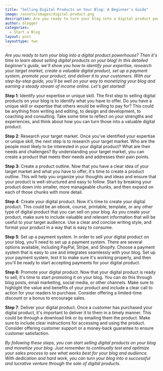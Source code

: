 ```yaml
---
title: "Selling Digital Products on Your Blog: A Beginner's Guide"
image: /assets/images/digital-product.png
description: Are you ready to turn your blog into a digital product powerhouse? Then it's time to learn about selling digital products on your blog! In this detailed beginner's guide, we'll show you how to identify your expertise, research your target market, create a valuable digital product, set up a payment system, promote your product, and deliver it to your customers. With our step-by-step guide, you'll be well on your way to monetizing your blog and earning a steady stream of income online. Let's get started!
author: blogger
categories:
  - Start a Blog
layout: post
layouttype: two
---
```


_Are you ready to turn your blog into a digital product powerhouse? Then it's time to learn about selling digital products on your blog! In this detailed beginner's guide, we'll show you how to identify your expertise, research your target market, create a valuable digital product, set up a payment system, promote your product, and deliver it to your customers. With our step-by-step guide, you'll be well on your way to monetizing your blog and earning a steady stream of income online. Let's get started!_

**Step 1**: Identify your expertise or unique skill. The first step to selling digital products on your blog is to identify what you have to offer. Do you have a unique skill or expertise that others would be willing to pay for? This could be anything from writing and editing, to design and development, to coaching and consulting. Take some time to reflect on your strengths and experiences, and think about how you can turn those into a valuable digital product.

**Step 2**: Research your target market. Once you've identified your expertise or unique skill, the next step is to research your target market. Who are the people most likely to be interested in your digital product? What are their needs and challenges? By understanding your target market, you can create a product that meets their needs and addresses their pain points.

**Step 3**: Create a product outline. Now that you have a clear idea of your target market and what you have to offer, it's time to create a product outline. This will help you organize your thoughts and ideas and ensure that your product is well-structured and easy to follow. Start by breaking your product down into smaller, more manageable chunks, and then expand on each of those chunks with more detail.

**Step 4**: Create your digital product. Now it's time to create your digital product. This could be an ebook, course, printable, template, or any other type of digital product that you can sell on your blog. As you create your product, make sure to include valuable and relevant information that will be useful to your target audience. Use a clear and concise writing style, and format your product in a way that is easy to consume.

**Step 5**: Set up a payment system. In order to sell your digital product on your blog, you'll need to set up a payment system. There are several options available, including PayPal, Stripe, and Shopify. Choose a payment system that is easy to use and integrates seamlessly with your blog. Set up your payment system, test it to make sure it's working properly, and then you'll be ready to start accepting payments for your digital product.

**Step 6**: Promote your digital product. Now that your digital product is ready to sell, it's time to start promoting it on your blog. You can do this through blog posts, email marketing, social media, or other channels. Make sure to highlight the value and benefits of your product and include a clear call to action for your readers to purchase. Consider offering a limited-time discount or a bonus to encourage sales.

**Step 7**: Deliver your digital product. Once a customer has purchased your digital product, it's important to deliver it to them in a timely manner. This could be through a download link or by emailing them the product. Make sure to include clear instructions for accessing and using the product. Consider offering customer support or a money-back guarantee to ensure customer satisfaction.

_By following these steps, you can start selling digital products on your blog and monetize your blog. Just remember to continually test and optimize your sales process to see what works best for your blog and audience. With dedication and hard work, you can turn your blog into a successful and lucrative venture through the sale of digital products._
